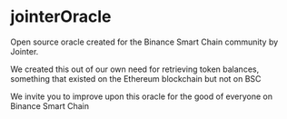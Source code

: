 # jointerOracle

Open source oracle created for the Binance Smart Chain community by Jointer.

We created this out of our own need for retrieving token balances, something that existed on the Ethereum blockchain but not on BSC

We invite you to improve upon this oracle for the good of everyone on Binance Smart Chain
